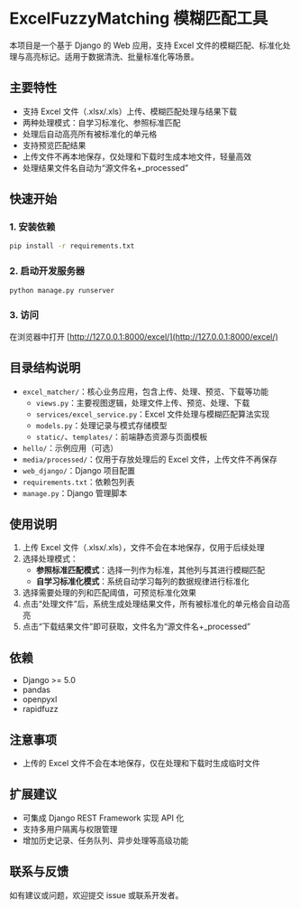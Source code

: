 # ExcelFuzzyMatching 模糊匹配工具

本项目是一个基于 Django 的 Web 应用，支持 Excel 文件的模糊匹配、标准化处理与高亮标记。适用于数据清洗、批量标准化等场景。

## 主要特性

- 支持 Excel 文件（.xlsx/.xls）上传、模糊匹配处理与结果下载
- 两种处理模式：自学习标准化、参照标准匹配
- 处理后自动高亮所有被标准化的单元格
- 支持预览匹配结果
- 上传文件不再本地保存，仅处理和下载时生成本地文件，轻量高效
- 处理结果文件名自动为“源文件名+_processed”

## 快速开始

### 1. 安装依赖

```bash
pip install -r requirements.txt
```

### 2. 启动开发服务器

```bash
python manage.py runserver
```

### 3. 访问

在浏览器中打开 [http://127.0.0.1:8000/excel/](http://127.0.0.1:8000/excel/)

## 目录结构说明

- `excel_matcher/`：核心业务应用，包含上传、处理、预览、下载等功能
    - `views.py`：主要视图逻辑，处理文件上传、预览、处理、下载
    - `services/excel_service.py`：Excel 文件处理与模糊匹配算法实现
    - `models.py`：处理记录与模式存储模型
    - `static/`、`templates/`：前端静态资源与页面模板
- `hello/`：示例应用（可选）
- `media/processed/`：仅用于存放处理后的 Excel 文件，上传文件不再保存
- `web_django/`：Django 项目配置
- `requirements.txt`：依赖包列表
- `manage.py`：Django 管理脚本

## 使用说明

1. 上传 Excel 文件（.xlsx/.xls），文件不会在本地保存，仅用于后续处理
2. 选择处理模式：
    - **参照标准匹配模式**：选择一列作为标准，其他列与其进行模糊匹配
    - **自学习标准化模式**：系统自动学习每列的数据规律进行标准化
3. 选择需要处理的列和匹配阈值，可预览标准化效果
4. 点击“处理文件”后，系统生成处理结果文件，所有被标准化的单元格会自动高亮
5. 点击“下载结果文件”即可获取，文件名为“源文件名+_processed”

## 依赖

- Django >= 5.0
- pandas
- openpyxl
- rapidfuzz

## 注意事项

- 上传的 Excel 文件不会在本地保存，仅在处理和下载时生成临时文件

## 扩展建议

- 可集成 Django REST Framework 实现 API 化
- 支持多用户隔离与权限管理
- 增加历史记录、任务队列、异步处理等高级功能

## 联系与反馈

如有建议或问题，欢迎提交 issue 或联系开发者。
